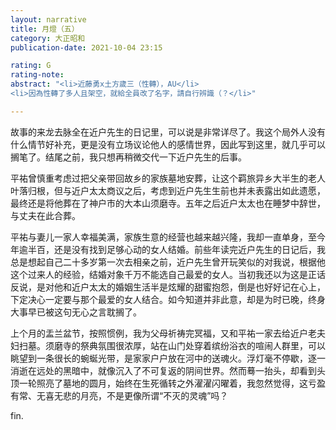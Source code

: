 ```yaml
---
layout: narrative
title: 月燈（五）
category: 大正昭和
publication-date: 2021-10-04 23:15

rating: G
rating-note:
abstract: "<li>近藤勇x土方歲三（性轉），AU</li>
<li>因為性轉了多人且架空，就給全員改了名字，請自行辨識（？</li>"

---
```


故事的来龙去脉全在近户先生的日记里，可以说是非常详尽了。我这个局外人没有什么情节好补充，更是没有立场议论他人的感情世界，因此写到这里，就几乎可以搁笔了。结尾之前，我只想再稍微交代一下近户先生的后事。
 
平祐曾慎重考虑过把父亲带回故乡的家族墓地安葬，让这个羁旅异乡大半生的老人叶落归根，但与近户太太商议之后，考虑到近户先生生前也并未表露出如此遗愿，最终还是将他葬在了神户市的大本山须磨寺。五年之后近户太太也在睡梦中辞世，与丈夫在此合葬。
 
平祐与妻儿一家人幸福美满，家族生意的经营也越来越兴隆，我却一直单身，至今年逾半百，还是没有找到足够心动的女人结婚。前些年读完近户先生的日记后，我总是想起自己二十多岁第一次去相亲之前，近户先生曾开玩笑似的对我说，根据他这个过来人的经验，结婚对象千万不能选自己最爱的女人。当初我还以为这是正话反说，是对他和近户太太的婚姻生活半是炫耀的甜蜜抱怨，倒是也好好记在心上，下定决心一定要与那个最爱的女人结合。如今知道并非此意，却是为时已晚，终身大事早已被这句无心之言耽搁了。
 
上个月的盂兰盆节，按照惯例，我为父母祈祷完冥福，又和平祐一家去给近户老夫妇扫墓。须磨寺的祭典氛围很浓厚，站在山门处穿着缤纷浴衣的喧闹人群里，可以眺望到一条很长的蜿蜒光带，是家家户户放在河中的送魂火。浮灯毫不停歇，逐一消逝在远处的黑暗中，就像沉入了不可复返的阴间世界。然而蓦一抬头，却看到头顶一轮照亮了墓地的圆月，始终在生死循转之外濯濯闪曜着，我忽然觉得，这亏盈有常、无喜无悲的月亮，不是更像所谓“不灭的灵魂”吗？

fin.
